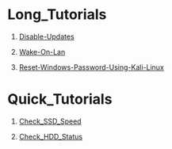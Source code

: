# Long_Tutorials
1. [Disable-Updates]

2. [Wake-On-Lan]

3. [Reset-Windows-Password-Using-Kali-Linux]

# Quick_Tutorials
1. [Check_SSD_Speed]

2. [Check_HDD_Status]


[Disable-Updates]: https://github.com/theaqueen21/Windows_Tutorials/tree/main/Long_Tutorials/Disable%20Updates
[Wake-On-Lan]: https://github.com/theaqueen21/Windows_Tutorials/tree/main/Long_Tutorials/Enable%20WakeOnLan
[Reset-Windows-Password-Using-Kali-Linux]: https://github.com/theaqueen21/Windows_Tutorials/tree/main/Long_Tutorials/Reset_Password_Using_Kali_Linux
[Check_SSD_Speed]: https://github.com/theaqueen21/Windows_Tutorials/tree/main/Quick_Tutorials/Check_SSD_Speed
[Check_HDD_Status]: https://github.com/theaqueen21/Windows_Tutorials/blob/main/Quick_Tutorials/Check_HDD_Status
